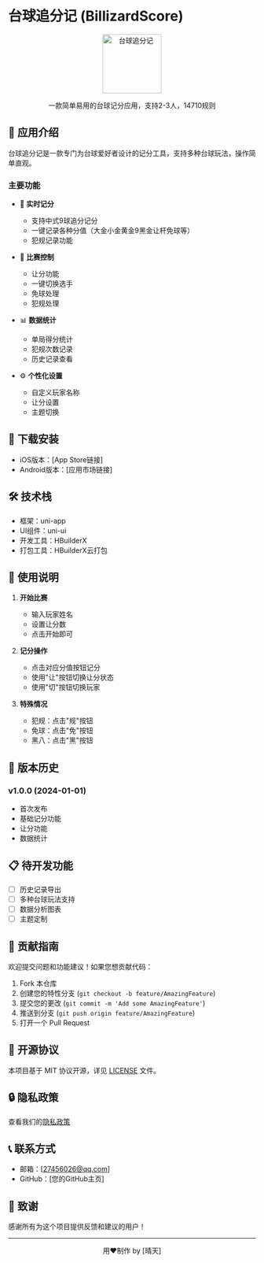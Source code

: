 # 台球追分记 (BillizardScore)

<p align="center">
  <img src="[应用图标URL]" alt="台球追分记" width="120"/>
</p>

<p align="center">
  一款简单易用的台球记分应用，支持2-3人，14710规则
</p>

## 📱 应用介绍

台球追分记是一款专门为台球爱好者设计的记分工具，支持多种台球玩法，操作简单直观。

### 主要功能

- 🎱 **实时记分**
  - 支持中式9球追分记分
  - 一键记录各种分值（大金小金黄金9黑金让杆免球等）
  - 犯规记录功能

- 🔄 **比赛控制**
  - 让分功能
  - 一键切换选手
  - 免球处理
  - 犯规处理

- 📊 **数据统计**
  - 单局得分统计
  - 犯规次数记录
  - 历史记录查看

- ⚙️ **个性化设置**
  - 自定义玩家名称
  - 让分设置
  - 主题切换

## 📲 下载安装

- iOS版本：[App Store链接]
- Android版本：[应用市场链接]

## 🛠️ 技术栈

- 框架：uni-app
- UI组件：uni-ui
- 开发工具：HBuilderX
- 打包工具：HBuilderX云打包

## 📝 使用说明

1. **开始比赛**
   - 输入玩家姓名
   - 设置让分数
   - 点击开始即可

2. **记分操作**
   - 点击对应分值按钮记分
   - 使用"让"按钮切换让分状态
   - 使用"切"按钮切换玩家

3. **特殊情况**
   - 犯规：点击"规"按钮
   - 免球：点击"免"按钮
   - 黑八：点击"黑"按钮

## 🔄 版本历史

### v1.0.0 (2024-01-01)
- 首次发布
- 基础记分功能
- 让分功能
- 数据统计

## 📋 待开发功能

- [ ] 历史记录导出
- [ ] 多种台球玩法支持
- [ ] 数据分析图表
- [ ] 主题定制

## 🤝 贡献指南

欢迎提交问题和功能建议！如果您想贡献代码：

1. Fork 本仓库
2. 创建您的特性分支 (`git checkout -b feature/AmazingFeature`)
3. 提交您的更改 (`git commit -m 'Add some AmazingFeature'`)
4. 推送到分支 (`git push origin feature/AmazingFeature`)
5. 打开一个 Pull Request

## 📜 开源协议

本项目基于 MIT 协议开源，详见 [LICENSE](LICENSE) 文件。

## 🔒 隐私政策

查看我们的[隐私政策](https://just45.github.io/BilliardsScore/)

## 📞 联系方式

- 邮箱：[27456026@qq.com]
- GitHub：[您的GitHub主页]

## 🙏 致谢

感谢所有为这个项目提供反馈和建议的用户！

---

<p align="center">
  用❤️制作 by [晴天]
</p>
